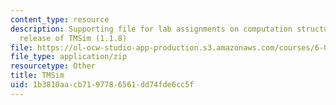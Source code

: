 ```yaml
---
content_type: resource
description: Supporting file for lab assignments on computation structures. Latest
  release of TMSim (1.1.8)
file: https://ol-ocw-studio-app-production.s3.amazonaws.com/courses/6-004-computation-structures-spring-2009/1b3810aacb7197786561dd74fde6cc5f_tmsim.jar
file_type: application/zip
resourcetype: Other
title: TMSim
uid: 1b3810aa-cb71-9778-6561-dd74fde6cc5f
---
```

